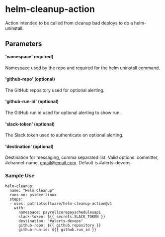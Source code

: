 # helm-cleanup-action

Action intended to be called from cleanup bad deploys to do a helm-uninstall.

## Parameters

#### 'namespace' required)
Namespace used by the repo and required for the helm uninstall command.

#### 'github-repo' (optional)
The GitHub repository used for optional alerting.

#### 'github-run-id' (optional)
The GitHub run id used for optional alerting to show run.

#### 'slack-token' (optional)
The Slack token used to authenticate on optional alerting.

#### 'destination' (optional)
Destination for messaging, comma separated list. Valid options: committer, #channel-name, email@email.com. Default is #alerts-devops.

### Sample Use

```
helm-cleanup:
  name: "Helm Cleanup"
  runs-on: psidev-linux
  steps:
  - uses: patriotsoftware/helm-cleanup-action@v1
    with:
      namespace: payrollcorepayschedulesapi
      slack-token: ${{ secrets.SLACK_TOKEN }}
      destination: "#alerts-devops"
      github-repo: ${{ github.repository }} 
      github-run-id: ${{ github.run_id }}

```
